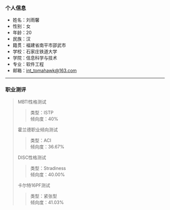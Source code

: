 ### 个人信息
- 姓名：刘雨馨  
- 性别：女  
- 年龄：20  
- 民族：汉
- 籍贯：福建省南平市邵武市  
- 学校：石家庄铁道大学  
- 学院：信息科学与技术  
- 专业：软件工程  
- 邮箱：int_tomahawk@163.com  
***
### 职业测评
> MBTI性格测试
> > 类型：ISTP  
> > 倾向度：40%  
> 
> 霍兰德职业倾向测试
> > 类型：ACI  
> > 倾向度：36.67%  
> 
> DISC性格测试
> > 类型：Stradiness  
> > 倾向度：40.00%  
> 
> 卡尔特16PF测试
> > 类型：紧张型  
> > 倾向度：41.03%  


